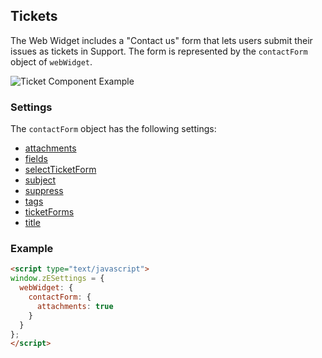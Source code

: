 
## Tickets

The Web Widget includes a "Contact us" form that lets users submit their issues as tickets in Support. The form is represented by the `contactForm` object of `webWidget`.

![Ticket Component Example](https://zen-marketing-documentation.s3.amazonaws.com/docs/en/web-widget/contactForm.png)


### Settings

The `contactForm` object has the following settings:

* [attachments](./settings#attachments)
* [fields](./settings#fields)
* [selectTicketForm](./settings#selectticketform)
* [subject](./settings#subject)
* [suppress](./settings#suppress)
* [tags](./settings#tags)
* [ticketForms](./settings#ticketforms)
* [title](./settings#title)

<a name="example-contact-form"></a>
### Example

```html
<script type="text/javascript">
window.zESettings = {
  webWidget: {
    contactForm: {
      attachments: true
    }
  }
};
</script>
```

